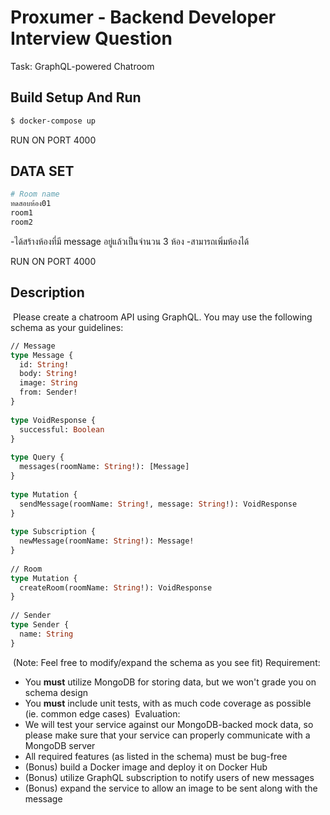 # Proxumer - Backend Developer Interview Question

Task: GraphQL-powered Chatroom

## Build Setup And Run
```bash
$ docker-compose up
```
RUN ON PORT 4000

## DATA SET
```bash
# Room name
ทดสอบห้อง01
room1
room2
```
-ได้สร้างห้องที่มี message อยู่แล้วเป็นจำนวน 3 ห้อง
-สามารถเพิ่มห้องได้

RUN ON PORT 4000

## Description

​ Please create a chatroom API using GraphQL. You may use the following schema
as your guidelines: ​

```graphql
// Message
type Message {
  id: String!
  body: String!
  image: String
  from: Sender!
}
​
type VoidResponse {
  successful: Boolean
}
​
type Query {
  messages(roomName: String!): [Message]
}
​
type Mutation {
  sendMessage(roomName: String!, message: String!): VoidResponse
}
​
type Subscription {
  newMessage(roomName: String!): Message!
}
​
// Room
type Mutation {
  createRoom(roomName: String!): VoidResponse
}
​
// Sender
type Sender {
  name: String
}
```

​ (Note: Feel free to modify/expand the schema as you see fit) ​ Requirement: ​

- You **must** utilize MongoDB for storing data, but we won't grade you on
  schema design
- You **must** include unit tests, with as much code coverage as possible (ie.
  common edge cases) ​ Evaluation: ​
- We will test your service against our MongoDB-backed mock data, so please make
  sure that your service can properly communicate with a MongoDB server
- All required features (as listed in the schema) must be bug-free
- (Bonus) build a Docker image and deploy it on Docker Hub
- (Bonus) utilize GraphQL subscription to notify users of new messages
- (Bonus) expand the service to allow an image to be sent along with the message
